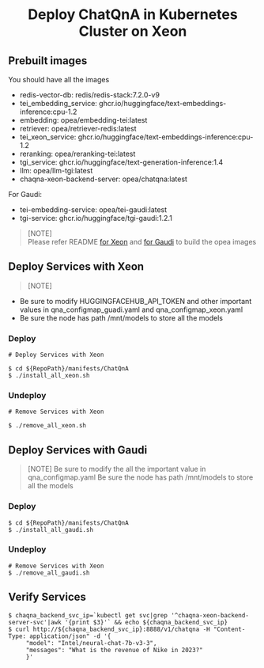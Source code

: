 <h1 align="center" id="title">Deploy ChatQnA in Kubernetes Cluster on Xeon</h1>

## Prebuilt images

You should have all the images

- redis-vector-db: redis/redis-stack:7.2.0-v9
- tei_embedding_service: ghcr.io/huggingface/text-embeddings-inference:cpu-1.2
- embedding: opea/embedding-tei:latest
- retriever: opea/retriever-redis:latest
- tei_xeon_service: ghcr.io/huggingface/text-embeddings-inference:cpu-1.2
- reranking: opea/reranking-tei:latest
- tgi_service: ghcr.io/huggingface/text-generation-inference:1.4
- llm: opea/llm-tgi:latest
- chaqna-xeon-backend-server: opea/chatqna:latest

For Gaudi:

- tei-embedding-service: opea/tei-gaudi:latest
- tgi-service: ghcr.io/huggingface/tgi-gaudi:1.2.1

> [NOTE]  
> Please refer README [for Xeon](https://github.com/opea-project/GenAIExamples/blob/main/ChatQnA/docker-composer/xeon/README.md) and [for Gaudi](https://github.com/opea-project/GenAIExamples/blob/main/ChatQnA/docker-composer/gaudi/README.md) to build the opea images

## Deploy Services with Xeon

> [NOTE]

- Be sure to modify HUGGINGFACEHUB_API_TOKEN and other important values in qna_configmap_guadi.yaml and qna_configmap_xeon.yaml
- Be sure the node has path /mnt/models to store all the models

### Deploy

```
# Deploy Services with Xeon

$ cd ${RepoPath}/manifests/ChatQnA
$ ./install_all_xeon.sh
```

### Undeploy

```
# Remove Services with Xeon

$ ./remove_all_xeon.sh
```

## Deploy Services with Gaudi

> [NOTE]
> Be sure to modify the all the important value in qna_configmap.yaml
> Be sure the node has path /mnt/models to store all the models

### Deploy

```
$ cd ${RepoPath}/manifests/ChatQnA
$ ./install_all_gaudi.sh
```

### Undeploy

```
# Remove Services with Xeon
$ ./remove_all_gaudi.sh
```

## Verify Services

```
$ chaqna_backend_svc_ip=`kubectl get svc|grep '^chaqna-xeon-backend-server-svc'|awk '{print $3}'` && echo ${chaqna_backend_svc_ip}
$ curl http://${chaqna_backend_svc_ip}:8888/v1/chatqna -H "Content-Type: application/json" -d '{
     "model": "Intel/neural-chat-7b-v3-3",
     "messages": "What is the revenue of Nike in 2023?"
     }'
```

